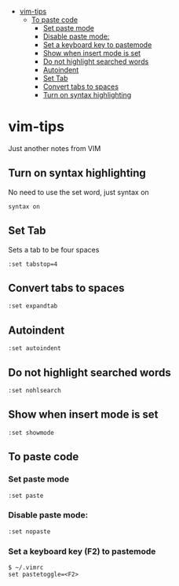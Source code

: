 - [vim-tips](#vim-tips)
  * [To paste code](#to-paste-code)
    + [Set paste mode](#set-paste-mode)
    + [Disable paste mode:](#disable-paste-mode-)
    + [Set a keyboard key to pastemode](#set-a-keyboard-key-to-pastemode)
    + [Show when insert mode is set](#Show-when-insert-mode-is-set)
    + [Do not highlight searched words](#Do-not-highlight-searched-words)
    + [Autoindent](#Autoindent)
    + [Set Tab](#Set-Tab)
    + [Convert tabs to spaces](#Convert-tabs-to-spaces)
    + [Turn on syntax highlighting](#Turn-on-syntax-highlighting)

# vim-tips
Just another notes from VIM

## Turn on syntax highlighting
No need to use the set word, just syntax on
```
syntax on
```

## Set Tab
Sets a tab to be four spaces
```
:set tabstop=4
```

## Convert tabs to spaces
```
:set expandtab
```
## Autoindent
```
:set autoindent
```

## Do not highlight searched words
```
:set nohlsearch
```

## Show when insert mode is set
```
:set showmode
```
## To paste code
### Set paste mode
```
:set paste
```

### Disable paste mode:
```
:set nopaste
```

### Set a keyboard key (F2) to pastemode
```
$ ~/.vimrc
set pastetoggle=<F2>
```
